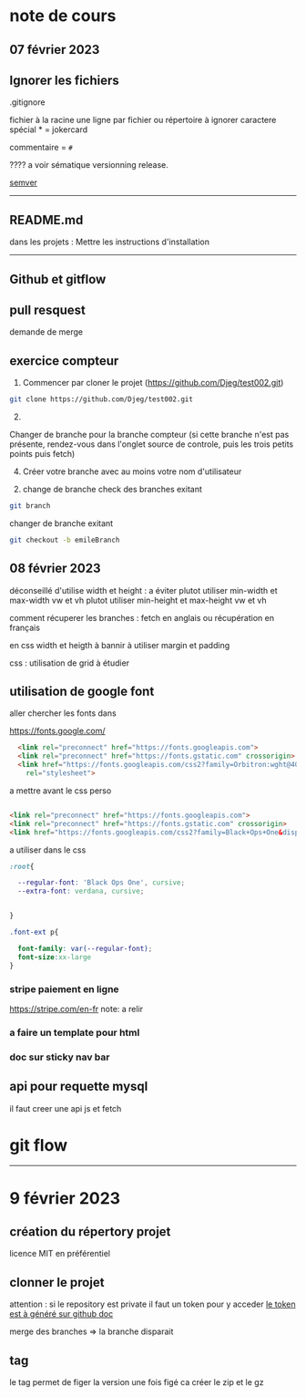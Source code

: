# note de cours

## 07 février 2023


## Ignorer les fichiers 
 
 .gitignore

fichier à la racine
une ligne par fichier ou répertoire à ignorer
caractere spécial * = jokercard


commentaire = `#`


???? a voir sématique versionning
release.

[semver](https://semver.org/)

<hr>

## README.md

dans les projets : Mettre les instructions d'installation

<hr>

## Github et gitflow


## pull resquest

demande de merge


 ## exercice compteur 

1. Commencer par cloner le projet (https://github.com/Djeg/test002.git)

 ```bash
git clone https://github.com/Djeg/test002.git
```
2. 
Changer de branche pour la branche compteur (si cette branche n'est pas présente, rendez-vous dans l'onglet source de controle, puis les trois petits points puis fetch)

4. Créer votre branche avec au moins votre nom d'utilisateur
2) change de branche
check des branches exitant
```bash
git branch
```
changer de  branche exitant
```bash
git checkout -b emileBranch
```



## 08 février 2023


déconseillé d'utilise width et height : a éviter 
plutot utiliser min-width et max-width vw et vh
plutot utiliser min-height et max-height vw et vh


comment récuperer les branches : fetch en anglais ou récupération en français


en css width et heigth à bannir à utiliser margin et padding

css : utilisation de grid à étudier 


## utilisation de google font

aller chercher les fonts dans 

https://fonts.google.com/

```html
  <link rel="preconnect" href="https://fonts.googleapis.com">
  <link rel="preconnect" href="https://fonts.gstatic.com" crossorigin>
  <link href="https://fonts.googleapis.com/css2?family=Orbitron:wght@400;500;600;700;800;900&display=swap"
    rel="stylesheet">
```

a mettre avant le css perso


```html

<link rel="preconnect" href="https://fonts.googleapis.com">
<link rel="preconnect" href="https://fonts.gstatic.com" crossorigin>
<link href="https://fonts.googleapis.com/css2?family=Black+Ops+One&display=swap" rel="stylesheet">
```
a utiliser dans le css

```css
:root{

  --regular-font: 'Black Ops One', cursive;
  --extra-font: verdana, cursive;


}

.font-ext p{

  font-family: var(--regular-font);
  font-size:xx-large
}


```


### stripe paiement en ligne 

https://stripe.com/en-fr
note: a relir 


### a faire un template pour html


### doc sur sticky nav bar








## api pour requette mysql 
 il faut creer une api js et fetch 



# git flow 

<hr>
 

# 9 février 2023 


## création du répertory projet

licence MIT en préférentiel



## clonner le projet 

attention : si le repository est private il faut un token pour y acceder
[le token est à généré sur github doc](https://docs.github.com/fr/authentication/keeping-your-account-and-data-secure/creating-a-personal-access-token)




merge des branches => la branche disparait

## tag
le tag permet de figer la version 
une fois figé ca créer le zip et le gz




